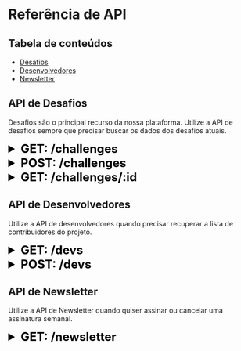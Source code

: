 # Referência de API

## Tabela de conteúdos

- [Desafios](#desafios)
- [Desenvolvedores](#desenvolvedores)
- [Newsletter](#newsletter)

## API de Desafios

Desafios são o principal recurso da nossa plataforma. Utilize a API de desafios sempre que precisar buscar os dados dos desafios atuais.

<!-- Listagem de desafios -->

<details>
<summary style="font-size:24px;color:black"><b>GET: /challenges</b></summary>

#### Função

Listar todos desafios; Filtrar desafios por categoria.

#### Requisição

**Parâmetros**
| Parâmetro | Descrição | Tipo de Parâmetro | Tipo de dado | Obrigatório |
|-----------|-----------|-------------------|--------------|------------|
| `type` | Categoria do desafio | `query` | `String` | Não |

**URL de Requisição**

> https://devchallengeapi.herokuapp.com/challenges[?type=[challenge_type]]

Retorna um Array dos objetos de desafios.

#### Exemplo de resposta

```
[
  {
    "techs": [String],
    "images": [String],
    "_id": String,
    "type": String,
    "name": String,
    "description": String,
    "level": String,
    "background": String,
    "github_url": String,
    "brief": String,
    "dev_id": String,
    "createdAt": Date,
    "updatedAt": Date
  },
  {...},
  {...}
]
```

</details>

<!-- Criação de desafios -->

<details>
<summary style="font-size:24px;color:black"><b>POST: /challenges</b></summary>

> Content-Type: application/json

#### Função

Criar um novo desafio.

#### Requisição

**Parâmetros**
| Parâmetro | Descrição | Tipo de Parâmetro | Tipo de dado | Obrigatório |
|-----------|-----------|-------------------|--------------|------------|
| `type` | Categoria do desafio | `body` | `String` | Sim |
| `name` | Título do desafio | `body` | `String` | Sim |
| `description` | Descrição do desafio | `body` | `String` | Sim |
| `level` | Nível de dificuldade | `body` | `String` | Sim |
| `techs` | Tecnologias recomendadas | `body` | `[String]` | Sim |
| `background` | Capa do desafio | `body` | `String` | Sim |
| `images` | Pré-visualização do resultado | `body` | `[String]` | Sim |
| `github_url` | URL do template | `body` | `String` | Sim |
| `brief` | Sumário do desafio | `body` | `String` | Sim |
| `dev_id` | Submissor do desafio | `body` | `String` | Sim |

**URL de Requisição**

> https://devchallengeapi.herokuapp.com/challenges

Retorna o objeto do desafio criado.

#### Exemplo de resposta

```
{
  "techs": [String],
  "images": [String],
  "_id": String,
  "type": String,
  "name": String,
  "description": String,
  "level": String,
  "background": String,
  "github_url": String,
  "brief": String,
  "dev_id": String,
  "createdAt": Date,
  "updatedAt": Date
}
```

</details>

<details>
<summary style="font-size:24px;color:black"><b>GET: /challenges/:id</b></summary>

> Content-Type: application/json

#### Função

Buscar desafio por ID.

#### Requisição

**Parâmetros**
| Parâmetro | Descrição | Tipo de Parâmetro | Tipo de dado | Obrigatório |
|-----------|-----------|-------------------|--------------|------------|
| `challenge_id` | UUID do desafio | `path` | `String` | Não |

**URL de Requisição**

> https://devchallengeapi.herokuapp.com/challenges/:challenge_id

Retorna os dados do desafio.

#### Exemplo de resposta

```
{
    "techs": [String],
    "images": [String],
    "_id": String,
    "type": String,
    "name": String,
    "description": String,
    "level": String,
    "background": String,
    "github_url": String,
    "brief": String,
    "dev_id": {
      "_id": String,
      "name": String,
      "position": String,
      "bio": String,
      "linkedin": String,
      "github": String,
      "avatar": String,
      "createdAt": Date,
      "updatedAt": Date
    },
    "createdAt": Date,
    "updatedAt": Date
  }
```

</details>

## API de Desenvolvedores

Utilize a API de desenvolvedores quando precisar recuperar a lista de contribuidores do projeto.

<details>
<summary style="font-size:24px;color:black"><b>GET: /devs</b></summary>

#### Função

Listar contribuidores e suas redes.

#### Requisição

**Parâmetros**
| Parâmetro | Descrição | Tipo de Parâmetro | Tipo de dado | Obrigatório |
|-----------|-----------|-------------------|--------------|------------|
| - | - | - | - | - |

**URL de Requisição**

> https://devchallengeapi.herokuapp.com/devs

Retorna uma array de objetos de contribuidores

#### Exemplo de resposta

```
[
  {
    "_id": String,
    "name": String,
    "position": String,
    "bio": String,
    "linkedin": String,
    "github": String,
    "avatar": String,
    "createdAt": Date,
    "updatedAt": Date,
  },
  {...},
  {...}
]

```

</details>

<details>
<summary style="font-size:24px;color:black"><b>POST: /devs</b></summary>

#### Função

Criar um contribuidor.

#### Requisição

**Parâmetros**
| Parâmetro | Descrição | Tipo de Parâmetro | Tipo de dado | Obrigatório |
|-----------|-----------|-------------------|--------------|------------|
| `name` | Nome do contribuidor | `body` | `String` | Sim |
| `position` | Cargo do contribuidor | `body` | `String` | Sim |
| `bio` | Biografia do contribuidor | `body` | `String` | Sim |
| `linkedin` | URL do perfil do Linkedin do contribuidor | `body` | `String` | Sim |
| `github` | URL do perfil do Github do contribuidor | `body` | `String` | Sim |
| `avatar` | URL do avatar do Github do contribuidor | `body` | `String` | Sim |

**URL de Requisição**

> https://devchallengeapi.herokuapp.com/devs

Retorna objeto contribuidor criado.

#### Exemplo de resposta

```
{
  "_id": String,
  "name": String,
  "position": String,
  "bio": String,
  "linkedin": String,
  "github": String,
  "avatar": String,
  "createdAt": Date,
  "updatedAt": Date,
}
```

</details>

## API de Newsletter

Utilize a API de Newsletter quando quiser assinar ou cancelar uma assinatura semanal.

<details>
<summary style="font-size:24px;color:black"><b>GET: /newsletter</b></summary>

#### Função

Listar assinantes da newsletter.

#### Requisição

**Parâmetros**
| Parâmetro | Descrição | Tipo de Parâmetro | Tipo de dado | Obrigatório |
|-----------|-----------|-------------------|--------------|------------|
| - | - | - | - | - |

**URL de Requisição**

> https://devchallengeapi.herokuapp.com/newsletter

Retorna um array de objetos de assinantes

#### Exemplo de resposta

```
[
  {
    "_id": String,
    "email": String,
    "createdAt": Date,
    "updatedAt": Date,
  },
  {...},
  {...}
]
```

</details>
